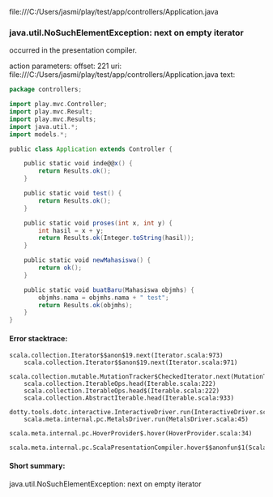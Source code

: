 file:///C:/Users/jasmi/play/test/app/controllers/Application.java
### java.util.NoSuchElementException: next on empty iterator

occurred in the presentation compiler.

action parameters:
offset: 221
uri: file:///C:/Users/jasmi/play/test/app/controllers/Application.java
text:
```scala
package controllers;

import play.mvc.Controller;
import play.mvc.Result;
import play.mvc.Results;
import java.util.*;
import models.*;

public class Application extends Controller {

    public static void inde@@x() {
        return Results.ok();
    }

    public static void test() {
        return Results.ok();
    }

    public static void proses(int x, int y) {
        int hasil = x + y;
        return Results.ok(Integer.toString(hasil));
    }

    public static void newMahasiswa() {
        return ok();
    }

    public static void buatBaru(Mahasiswa objmhs) {
        objmhs.nama = objmhs.nama + " test";
        return Results.ok(objmhs);
    }
}
```



#### Error stacktrace:

```
scala.collection.Iterator$$anon$19.next(Iterator.scala:973)
	scala.collection.Iterator$$anon$19.next(Iterator.scala:971)
	scala.collection.mutable.MutationTracker$CheckedIterator.next(MutationTracker.scala:76)
	scala.collection.IterableOps.head(Iterable.scala:222)
	scala.collection.IterableOps.head$(Iterable.scala:222)
	scala.collection.AbstractIterable.head(Iterable.scala:933)
	dotty.tools.dotc.interactive.InteractiveDriver.run(InteractiveDriver.scala:168)
	scala.meta.internal.pc.MetalsDriver.run(MetalsDriver.scala:45)
	scala.meta.internal.pc.HoverProvider$.hover(HoverProvider.scala:34)
	scala.meta.internal.pc.ScalaPresentationCompiler.hover$$anonfun$1(ScalaPresentationCompiler.scala:329)
```
#### Short summary: 

java.util.NoSuchElementException: next on empty iterator